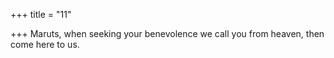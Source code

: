 +++
title = "11"

+++
Maruts, when seeking your benevolence we call you from heaven, then come here to us.